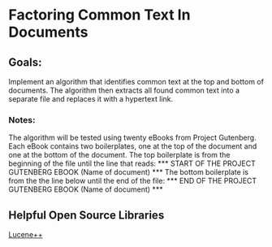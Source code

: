 # Factoring Common Text In Documents
## Goals:
Implement an algorithm that identifies common text at the top and bottom of documents. The algorithm then extracts all found common text into a separate file and replaces it with a hypertext link.
### Notes:
The algorithm will be tested using twenty eBooks from Project Gutenberg.
Each eBook contains two boilerplates, one at the top of the document and one at the bottom of the document.
The top boilerplate is from the beginning of the file until the line that reads:
*** START OF THE PROJECT GUTENBERG EBOOK (Name of document) ***
The bottom boilerplate is from the the line below until the end of the file:
*** END OF THE PROJECT GUTENBERG EBOOK (Name of document) ***
## Helpful Open Source Libraries
[Lucene++](https://github.com/luceneplusplus/LucenePlusPlus)